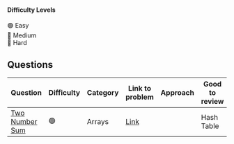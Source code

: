 #### Difficulty Levels

🟢 Easy  
🔵 Medium  
🔴 Hard

## Questions

| Question                             | Difficulty | Category | Link to problem                                | Approach | Good to review |
| ------------------------------------ | ---------- | -------- | ---------------------------------------------- | -------- | -------------- |
| [Two Number Sum](/easy/1-Two-Sum.md) | 🟢         | Arrays   | [Link](https://leetcode.com/problems/two-sum/) |          | Hash Table     |

